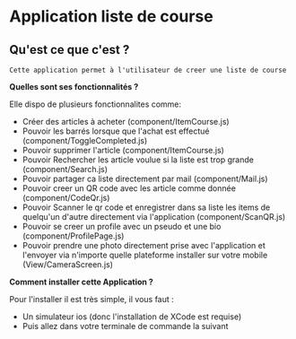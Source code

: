# Application liste de course

## Qu'est ce que c'est ?

    Cette application permet à l'utilisateur de creer une liste de course

**Quelles sont ses fonctionnalités ?**


Elle dispo de plusieurs fonctionnalites comme:

- Créer des articles à acheter (component/ItemCourse.js)
- Pouvoir les barrés lorsque que l'achat est effectué (component/ToggleCompleted.js)
- Pouvoir supprimer l'article (component/ItemCourse.js)
- Pouvoir Rechercher les article voulue si la liste est trop grande (component/Search.js)
- Pouvoir partager ca liste directement par mail (component/Mail.js)
- Pouvoir creer un QR code avec les article comme donnée (component/CodeQr.js)
- Pouvoir Scanner le qr code et enregistrer dans sa liste les items de quelqu'un d'autre directement via l'application (component/ScanQR.js)
- Pouvoir se creer un profile avec un pseudo et une bio (component/ProfilePage.js)
- Pouvoir prendre une photo directement prise avec l'application et l'envoyer via n'importe quelle plateforme installer sur votre mobile (View/CameraScreen.js)

**Comment installer cette Application ?**


Pour l'installer il est très simple, il vous faut :

- Un simulateur ios (donc l'installation de XCode est requise)
- Puis allez dans votre terminale de commande la suivant

